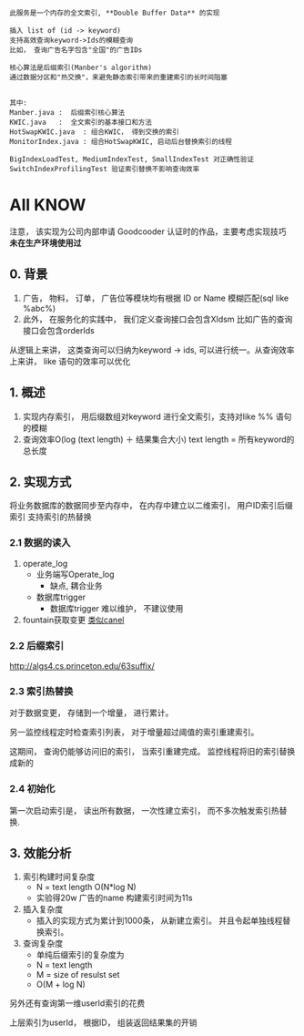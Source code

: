 ```
此服务是一个内存的全文索引, **Double Buffer Data** 的实现

插入 list of (id -> keyword)
支持高效查询keyword->Ids的模糊查询
比如， 查询广告名字包含"全国"的广告IDs

核心算法是后缀索引(Manber's algorithm)
通过数据分区和"热交换"，来避免静态索引带来的重建索引的长时间阻塞


其中:
Manber.java :  后缀索引核心算法
KWIC.java   :  全文索引的基本接口和方法
HotSwapKWIC.java  : 组合KWIC， 得到交换的索引
MonitorIndex.java : 组合HotSwapKWIC, 启动后台替换索引的线程

BigIndexLoadTest, MediumIndexTest, SmallIndexTest 对正确性验证
SwitchIndexProfilingTest 验证索引替换不影响查询效率

```

# All KNOW

注意， 该实现为公司内部申请 Goodcooder 认证时的作品，主要考虑实现技巧 **未在生产环境使用过** 


## 0. 背景

1. 广告， 物料， 订单， 广告位等模块均有根据 ID or Name 模糊匹配(sql like %abc%)
2. 此外， 在服务化的实践中， 我们定义查询接口会包含XIdsm 比如广告的查询接口会包含orderIds

从逻辑上来讲， 这类查询可以归纳为keyword -> ids, 可以进行统一。从查询效率上来讲， like 语句的效率可以优化

## 1. 概述

1. 实现内存索引， 用后缀数组对keyword 进行全文索引，支持对like %% 语句的模糊
2. 查询效率O(log (text length) ＋ 结果集合大小) text length = 所有keyword的总长度

## 2. 实现方式

将业务数据库的数据同步至内存中， 在内存中建立以二维索引， 用户ID索引后缀索引
支持索引的热替换

### 2.1 数据的读入

1. operate_log
	*	业务端写Operate_log
		*	缺点, 耦合业务	
	*	数据库trigger 
		* 	数据库trigger 难以维护， 不建议使用
2. fountain获取变更 [类似canel](https://github.com/alibaba/canal)


### 2.2 后缀索引

http://algs4.cs.princeton.edu/63suffix/

### 2.3 索引热替换

对于数据变更， 存储到一个增量， 进行累计。

另一监控线程定时检查索引列表， 对于增量超过阈值的索引重建索引。 

这期间， 查询仍能够访问旧的索引， 当索引重建完成。 监控线程将旧的索引替换成新的

### 2.4 初始化

第一次启动索引是， 读出所有数据， 一次性建立索引， 而不多次触发索引热替换.


## 3. 效能分析

1. 索引构建时间复杂度
	- N = text length O(N*log N)
	- 实验得20w 广告的name 构建索引时间为11s
2. 插入复杂度
	- 插入的实现方式为累计到1000条， 从新建立索引。 并且令起单独线程替换索引。
3. 查询复杂度
	- 单纯后缀索引的复杂度为
	- N = text length
	- M = size of resulst set
	- O(M + log N)


另外还有查询第一维userId索引的花费

上层索引为userId， 根据ID， 组装返回结果集的开销


